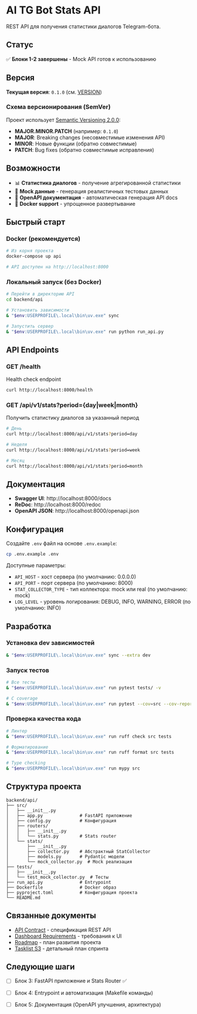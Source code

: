 # AI TG Bot Stats API

REST API для получения статистики диалогов Telegram-бота.

## Статус

✅ **Блоки 1-2 завершены** - Mock API готов к использованию

## Версия

**Текущая версия**: `0.1.0` (см. [VERSION](./VERSION))

### Схема версионирования (SemVer)

Проект использует [Semantic Versioning 2.0.0](https://semver.org/):

- **MAJOR.MINOR.PATCH** (например: `0.1.0`)
- **MAJOR**: Breaking changes (несовместимые изменения API)
- **MINOR**: Новые функции (обратно совместимые)
- **PATCH**: Bug fixes (обратно совместимые исправления)

## Возможности

- 📊 **Статистика диалогов** - получение агрегированной статистики
- 🔄 **Mock данные** - генерация реалистичных тестовых данных
- 📝 **OpenAPI документация** - автоматическая генерация API docs
- 🐳 **Docker support** - упрощенное развертывание

## Быстрый старт

### Docker (рекомендуется)

```bash
# Из корня проекта
docker-compose up api

# API доступен на http://localhost:8000
```

### Локальный запуск (без Docker)

```bash
# Перейти в директорию API
cd backend/api

# Установить зависимости
& "$env:USERPROFILE\.local\bin\uv.exe" sync

# Запустить сервер
& "$env:USERPROFILE\.local\bin\uv.exe" run python run_api.py
```

## API Endpoints

### GET /health
Health check endpoint

```bash
curl http://localhost:8000/health
```

### GET /api/v1/stats?period={day|week|month}
Получить статистику диалогов за указанный период

```bash
# День
curl http://localhost:8000/api/v1/stats?period=day

# Неделя
curl http://localhost:8000/api/v1/stats?period=week

# Месяц
curl http://localhost:8000/api/v1/stats?period=month
```

## Документация

- **Swagger UI**: http://localhost:8000/docs
- **ReDoc**: http://localhost:8000/redoc
- **OpenAPI JSON**: http://localhost:8000/openapi.json

## Конфигурация

Создайте `.env` файл на основе `.env.example`:

```bash
cp .env.example .env
```

Доступные параметры:
- `API_HOST` - хост сервера (по умолчанию: 0.0.0.0)
- `API_PORT` - порт сервера (по умолчанию: 8000)
- `STAT_COLLECTOR_TYPE` - тип коллектора: mock или real (по умолчанию: mock)
- `LOG_LEVEL` - уровень логирования: DEBUG, INFO, WARNING, ERROR (по умолчанию: INFO)

## Разработка

### Установка dev зависимостей

```bash
& "$env:USERPROFILE\.local\bin\uv.exe" sync --extra dev
```

### Запуск тестов

```bash
# Все тесты
& "$env:USERPROFILE\.local\bin\uv.exe" run pytest tests/ -v

# С coverage
& "$env:USERPROFILE\.local\bin\uv.exe" run pytest --cov=src --cov-report=term
```

### Проверка качества кода

```bash
# Линтер
& "$env:USERPROFILE\.local\bin\uv.exe" run ruff check src tests

# Форматирование
& "$env:USERPROFILE\.local\bin\uv.exe" run ruff format src tests

# Type checking
& "$env:USERPROFILE\.local\bin\uv.exe" run mypy src
```

## Структура проекта

```
backend/api/
├── src/
│   ├── __init__.py
│   ├── app.py              # FastAPI приложение
│   ├── config.py           # Конфигурация
│   ├── routers/
│   │   ├── __init__.py
│   │   └── stats.py        # Stats router
│   └── stats/
│       ├── __init__.py
│       ├── collector.py    # Абстрактный StatCollector
│       ├── models.py       # Pydantic модели
│       └── mock_collector.py  # Mock реализация
├── tests/
│   ├── __init__.py
│   └── test_mock_collector.py  # Тесты
├── run_api.py              # Entrypoint
├── Dockerfile              # Docker образ
├── pyproject.toml          # Конфигурация проекта
└── README.md
```

## Связанные документы

- [API Contract](../../docs/backend/api/stats-api-contract.md) - спецификация REST API
- [Dashboard Requirements](../../docs/frontend/dashboard-requirements.md) - требования к UI
- [Roadmap](../../docs/roadmap.md) - план развития проекта
- [Tasklist S3](../../docs/tasklists/tasklist-S3.md) - детальный план спринта

## Следующие шаги

- [ ] Блок 3: FastAPI приложение и Stats Router ✅
- [ ] Блок 4: Entrypoint и автоматизация (Makefile команды)
- [ ] Блок 5: Документация (OpenAPI улучшения, архитектура)


